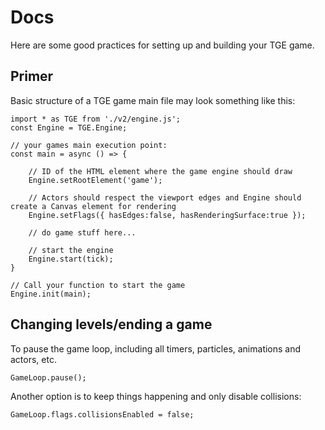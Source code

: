 # Docs

Here are some good practices for setting up and building your TGE game.

## Primer

Basic structure of a TGE game main file may look something like this:

```
import * as TGE from './v2/engine.js';
const Engine = TGE.Engine;	

// your games main execution point:
const main = async () => {        
    
    // ID of the HTML element where the game engine should draw
    Engine.setRootElement('game');                              
    
    // Actors should respect the viewport edges and Engine should create a Canvas element for rendering
    Engine.setFlags({ hasEdges:false, hasRenderingSurface:true });

    // do game stuff here...

    // start the engine
    Engine.start(tick); 
}

// Call your function to start the game
Engine.init(main);    
```

## Changing levels/ending a game

To pause the game loop, including all timers, particles, animations and actors, etc.
```
GameLoop.pause();     
```

Another option is to keep things happening and only disable collisions:
```
GameLoop.flags.collisionsEnabled = false;
```




